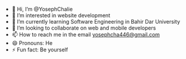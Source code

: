 - 👋 Hi, I’m @YosephChalie
- 👀 I’m interested in  website development
- 🌱 I’m currently learning Software Engineering in Bahir Dar University
- 💞️ I’m looking to collaborate on web and mobile developers
- 📫 How to reach me in the email yosephcha446@gmail.com 
- 😄 Pronouns: He
- ⚡ Fun fact: Be yourself

<!---
YosephChalie/YosephChalie is a ✨ special ✨ repository because its `README.md` (this file) appears on your GitHub profile.
You can click the Preview link to take a look at your changes.
--->
